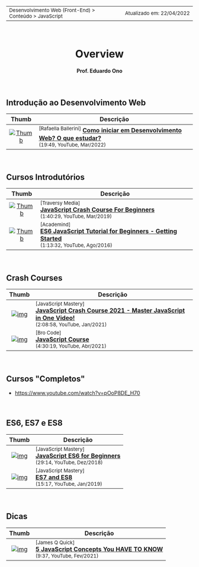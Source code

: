 <table>
<tr>
<td align="left" width="8000">
  <small>Desenvolvimento Web (Front-End) > Conteúdo > JavaScript</small>
</td>
<td align="right">
  <small>Atualizado&nbsp;em:&nbsp;22/04/2022</small>
</td>
</tr>
</table>

<br>

<h1 align="center">
Overview
</h1>
<h4 align="center">
Prof. Eduardo Ono
</h4>

<br>

## Introdução ao Desenvolvimento Web

| Thumb | Descrição |
| :-: | --- |
| [![Thumb](https://img.youtube.com/vi/01bCZPpSQxY/default.jpg)](https://www.youtube.com/watch?v=01bCZPpSQxY "Como iniciar em Desenvolvimento Web? O que estudar?") | <sup>[Rafaella Ballerini]</sup> [__Como iniciar em Desenvolvimento Web? O que estudar?__](https://www.youtube.com/watch?v=01bCZPpSQxY)<br><sub>(19:49, YouTube, Mar/2022)</sub>

<br>

## Cursos Introdutórios

| Thumb | Descrição |
| :-: | --- |
| [![Thumb](https://img.youtube.com/vi/hdI2bqOjy3c/default.jpg)](https://www.youtube.com/watch?v=hdI2bqOjy3c "JavaScript Crash Course For Beginners") | <sup>[Traversy Media]</sup><br>[__JavaScript Crash Course For Beginners__](https://www.youtube.com/watch?v=hdI2bqOjy3c)<br><sub>(1:40:29, YouTube, Mar/2019)</sub>
| [![Thumb](https://img.youtube.com/vi/IEf1KAcK6A8/default.jpg)](https://www.youtube.com/watch?v=IEf1KAcK6A8 "ES6 JavaScript Tutorial for Beginners - Getting Started") | <sup>[Academind]</sup><br>[__ES6 JavaScript Tutorial for Beginners - Getting Started__](https://www.youtube.com/watch?v=IEf1KAcK6A8)<br><sub>(1:13:32, YouTube, Ago/2016)</sub>

<br>

## Crash Courses

| Thumb | Descrição |
| :-: | --- |
| [![img](https://img.youtube.com/vi/g7T23Xzys-A/default.jpg)](https://www.youtube.com/watch?v=g7T23Xzys-A) | <sup>[JavaScript Mastery]</sup><br>[__JavaScript Crash Course 2021 - Master JavaScript in One Video!__](https://www.youtube.com/watch?v=g7T23Xzys-A)<br><sub>(2:08:58, YouTube, Jan/2021)</sub>
| [![img](https://img.youtube.com/vi/t9dEgHpCNJE/default.jpg)](https://www.youtube.com/watch?v=t9dEgHpCNJE "JavaScript Course") | <sup>[Bro Code]</sup><br>[__JavaScript Course__](https://www.youtube.com/watch?v=t9dEgHpCNJE)<br><sub>(4:30:19, YouTube, Abr/2021)</sub>

<br>

## Cursos "Completos"

* https://www.youtube.com/watch?v=pOoP8DE_H70

<br>

## ES6, ES7 e ES8

| Thumb | Descrição |
| :-: | --- |
| [![img](https://img.youtube.com/vi/fB9-TYxTEbI/default.jpg)](https://www.youtube.com/watch?v=fB9-TYxTEbI) | <sup>[JavaScript Mastery]</sup><br>[__JavaScript ES6 for Beginners__](https://www.youtube.com/watch?v=fB9-TYxTEbI) <br> <sub>(29:14, YouTube, Dez/2018)</sub>
| [![img](https://img.youtube.com/vi/fvKbObLwEys/default.jpg)](https://www.youtube.com/watch?v=fvKbObLwEys) | <sup>[JavaScript Mastery]</sup><br>[__ES7 and ES8__](https://www.youtube.com/watch?v=fvKbObLwEys) <br> <sub>(15:17, YouTube, Jan/2019)</sub>

<br>

## Dicas

| Thumb | Descrição |
| :-: | --- |
| [![img](https://img.youtube.com/vi/a00NRSFgHsY/default.jpg)](https://www.youtube.com/watch?v=a00NRSFgHsY) | <sup>[James Q Quick]</sup><br>[__5 JavaScript Concepts You HAVE TO KNOW__](https://www.youtube.com/watch?v=a00NRSFgHsY)<br><sub>(9:37, YouTube, Fev/2021)</sub>

<br>
